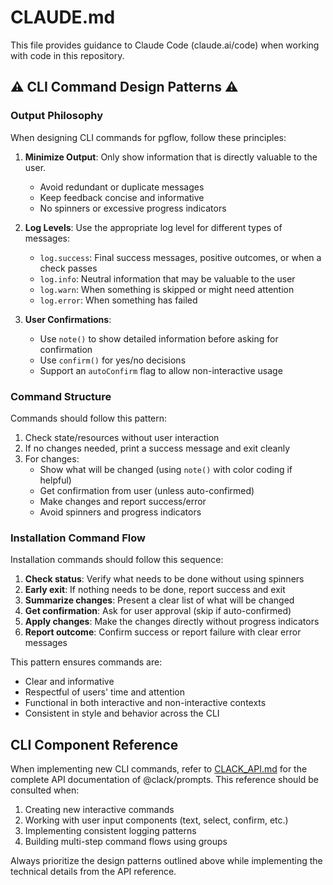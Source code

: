 # CLAUDE.md

This file provides guidance to Claude Code (claude.ai/code) when working with code in this repository.

## ⚠️ CLI Command Design Patterns ⚠️

### Output Philosophy

When designing CLI commands for pgflow, follow these principles:

1. **Minimize Output**: Only show information that is directly valuable to the user.

   - Avoid redundant or duplicate messages
   - Keep feedback concise and informative
   - No spinners or excessive progress indicators

2. **Log Levels**: Use the appropriate log level for different types of messages:

   - `log.success`: Final success messages, positive outcomes, or when a check passes
   - `log.info`: Neutral information that may be valuable to the user
   - `log.warn`: When something is skipped or might need attention
   - `log.error`: When something has failed

3. **User Confirmations**:
   - Use `note()` to show detailed information before asking for confirmation
   - Use `confirm()` for yes/no decisions
   - Support an `autoConfirm` flag to allow non-interactive usage

### Command Structure

Commands should follow this pattern:

1. Check state/resources without user interaction
2. If no changes needed, print a success message and exit cleanly
3. For changes:
   - Show what will be changed (using `note()` with color coding if helpful)
   - Get confirmation from user (unless auto-confirmed)
   - Make changes and report success/error
   - Avoid spinners and progress indicators

### Installation Command Flow

Installation commands should follow this sequence:

1. **Check status**: Verify what needs to be done without using spinners
2. **Early exit**: If nothing needs to be done, report success and exit
3. **Summarize changes**: Present a clear list of what will be changed
4. **Get confirmation**: Ask for user approval (skip if auto-confirmed)
5. **Apply changes**: Make the changes directly without progress indicators
6. **Report outcome**: Confirm success or report failure with clear error messages

This pattern ensures commands are:

- Clear and informative
- Respectful of users' time and attention
- Functional in both interactive and non-interactive contexts
- Consistent in style and behavior across the CLI

## CLI Component Reference

When implementing new CLI commands, refer to [CLACK_API.md](./CLACK_API.md) for the complete API documentation of @clack/prompts. This reference should be consulted when:

1. Creating new interactive commands
2. Working with user input components (text, select, confirm, etc.)
3. Implementing consistent logging patterns
4. Building multi-step command flows using groups

Always prioritize the design patterns outlined above while implementing the technical details from the API reference.
